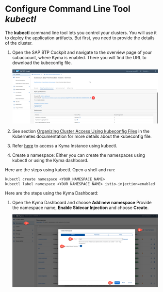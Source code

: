 # Configure Command Line Tool *kubectl*

The **kubectl** command line tool lets you control your clusters. You will use it to deploy the application artifacts. But first, you need to provide the details of the cluster.

1. Open the SAP BTP Cockpit and navigate to the overview page of your subaccount, where Kyma is enabled. There you will find the URL to download the kubeconfig file.

   ![](images/kyma-dashboard.png)

2. See section [Organizing Cluster Access Using kubeconfig Files](https://kubernetes.io/docs/concepts/configuration/organize-cluster-access-kubeconfig/) in the Kubernetes documentation for more details about the kubeconfig file.

3. Refer [here](https://help.sap.com/docs/BTP/65de2977205c403bbc107264b8eccf4b/3e25944e491049b2aeec68c562a5ee48.html) to access a Kyma Instance using kubectl.

4. Create a namespace:
Either you can create the namespaces using kubectl or using the Kyma dashboard.

Here are the steps using kubectl. Open a shell and run:

   ```shell
   kubectl create namespace <YOUR_NAMESPACE_NAME>
   kubectl label namespace <YOUR_NAMESPACE_NAME> istio-injection=enabled
   ```

Here are the steps using the Kyma Dashboard:

1. Open the Kyma Dashboard and choose **Add new namespace** Provide the namespace name, **Enable Sidecar Injection** and choose **Create**.

   ![](images/createNamespace.png)
